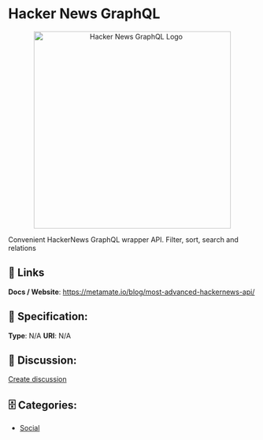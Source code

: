 # Hacker News GraphQL
<p align="center">
    <img width="400" src="https://raw.githubusercontent.com/apis-list/apis-list/main/apis/hacker-news-graphql/logo_256x256.png" alt="Hacker News GraphQL Logo"/>
</p>

Convenient HackerNews GraphQL wrapper API.  Filter, sort, search and relations

##  🔗 Links
**Docs / Website**: https://metamate.io/blog/most-advanced-hackernews-api/

## 🧬 Specification:
**Type**: N/A
**URI**: N/A

## 💬 Discussion:
[Create discussion](https://github.com/apis-list/apis-list/discussions/new)

## 🗄️ Categories:
- [Social](https://github.com/apis-list/apis-list#social)







